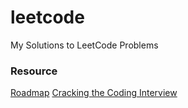 # leetcode
My Solutions to LeetCode Problems

### Resource 
[Roadmap](https://neetcode.io/roadmap)
[Cracking the Coding Interview](https://github.com/Avinash987/Coding/blob/master/Cracking-the-Coding-Interview-6th-Edition-189-Programming-Questions-and-Solutions.pdf)


